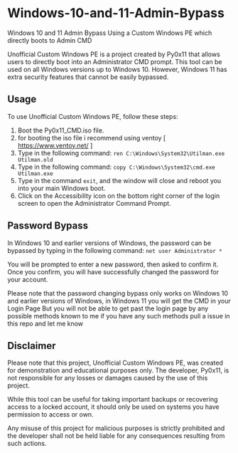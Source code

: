 # Windows-10-and-11-Admin-Bypass
Windows 10 and 11 Admin Bypass Using a Custom Windows PE which directly boots to Admin CMD


Unofficial Custom Windows PE is a project created by Py0x11 that allows users to directly boot into an Administrator CMD prompt. This tool can be used on all Windows versions up to Windows 10. However, Windows 11 has extra security features that cannot be easily bypassed.

## Usage

To use Unofficial Custom Windows PE, follow these steps:

1. Boot the Py0x11_CMD.iso file.
2. for booting the iso file i recommend using ventoy [ https://www.ventoy.net/ ]
3. Type in the following command: `ren C:\Windows\System32\Utilman.exe Utilman.old`
4. Type in the following command: `copy C:\Windows\System32\cmd.exe Utilman.exe`
5. Type in the command `exit`, and the window will close and reboot you into your main Windows boot.
6. Click on the Accessibility icon on the bottom right corner of the login screen to open the Administrator Command Prompt.

## Password Bypass

In Windows 10 and earlier versions of Windows, the password can be bypassed by typing in the following command: `net user Administrator *`

You will be prompted to enter a new password, then asked to confirm it. Once you confirm, you will have successfully changed the password for your account.

Please note that the password changing bypass only works on Windows 10 and earlier versions of Windows,
in Windows 11 you will get the CMD in your Login Page But you will not be able to get past the login page by any possible methods known to me
if you have any such methods pull a issue in this repo and let me know

## Disclaimer

Please note that this project, Unofficial Custom Windows PE, was created for demonstration and educational purposes only. The developer, Py0x11, is not responsible for any losses or damages caused by the use of this project.

While this tool can be useful for taking important backups or recovering access to a locked account, it should only be used on systems you have permission to access or own.

Any misuse of this project for malicious purposes is strictly prohibited and the developer shall not be held liable for any consequences resulting from such actions.
